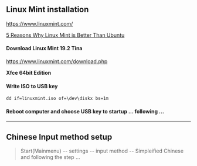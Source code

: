 ## Linux Mint installation

https://www.linuxmint.com/

[5 Reasons Why Linux Mint is Better Than Ubuntu](https://itsfoss.com/linux-mint-vs-ubuntu/)

#### Download Linux Mint 19.2 Tina

https://www.linuxmint.com/download.php

**Xfce 64bit Edition**

#### Write ISO to USB key

```shell
dd if=linuxmint.iso of=\dev\diskx bs=1m
```
#### Reboot computer and choose USB key to startup ... following ...

---

## Chinese Input method setup

> Start(Mainmenu) -- settings -- input method -- Simpleified Chinese
> and following the step ...
